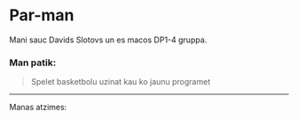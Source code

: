# Par-man
Mani sauc Davids Slotovs un es macos DP1-4 gruppa.
### Man patik:
>Spelet basketbolu
>uzinat kau ko jaunu
>programet
---
Manas atzimes: